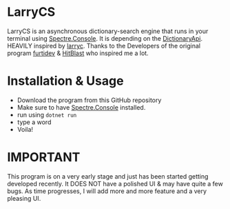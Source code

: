 # LarryCS
LarryCS is an asynchronous dictionary-search engine that runs in your terminal using [Spectre.Console](https://github.com/spectreconsole/spectre.console). It is depending on the [DictionaryApi](https://dictionaryapi.dev/). HEAVILY inspired by [larryc](https://github.com/furtidev/larryc). Thanks to the Developers of the original program [furtidev](https://github.com/furtidev) & [HitBlast](https://github.com/hitblast) who inspired me a lot.

# Installation & Usage 
- Download the program from this GitHub repository
- Make sure to have [Spectre.Console](https://spectreconsole.net/) installed.
- run using `dotnet run`
- type a word
- Voila!

# IMPORTANT
This program is on a very early stage and just has been started getting developed recently. It DOES NOT have a polished UI & may have quite a few bugs. As time progresses, I will add more and more feature and a very pleasing UI. 
